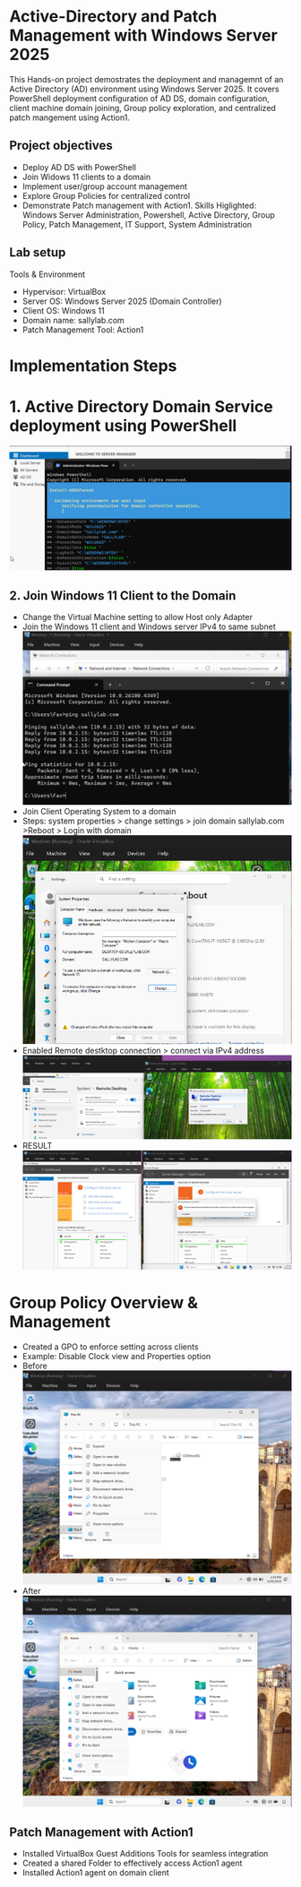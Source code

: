 # Active-Directory and Patch Management with Windows Server 2025
This Hands-on project demostrates the deployment and managemnt of an Active Directory (AD) environment using Windows Server 2025. It covers PowerShell deployment configuration of AD DS, domain configuration, client machine domain joining, Group policy exploration, and centralized patch mangement using Action1.
## Project objectives 
- Deploy AD DS with PowerShell
- Join Widows 11 clients to a domain
- Implement user/group account management
- Explore Group Policies for centralized control
- Demonstrate Patch management with Action1.
Skills Higlighted: Windows Server Administration, Powershell, Active Directory, Group Policy, Patch Management, IT Support, System Administration
## Lab setup
Tools & Environment 
- Hypervisor: VirtualBox
- Server OS: Windows Server 2025 (Domain Controller)
- Client OS: Windows 11
- Domain name: sallylab.com
- Patch Management Tool: Action1
# Implementation Steps
# 1. Active Directory Domain Service deployment using PowerShell
![AD Install Screenshot](screenshots/adds-install.png)
## 2. Join Windows 11 Client to the Domain
- Change the Virtual Machine setting to allow Host only Adapter
- Join the Windows 11 client and Windows server IPv4 to same subnet
![AD Ping Screenshot](screenshots/PingResult.png)
- Join Client Operating System to a domain
- Steps: system properties > change settings > join domain sallylab.com >Reboot > Login with domain
![AD Domain Screenshot](screenshots/JoinDomain.png)
- Enabled Remote destktop connection > connect via IPv4 address
![AD RDC Screenshot](screenshots/RDC.png)
- RESULT
![AD RDCresult Screenshot](screenshots/RDCresult.png)
# Group Policy Overview & Management 
- Created a GPO to enforce setting across clients
- Example: Disable Clock view and Properties option
- Before
![AD PCbefore Screenshot](screenshots/PCbefore.png)
- After
![AD PCafter Screenshot](screenshots/PCafter.png)
## Patch Management with Action1
- Installed VirtualBox Guest Additions Tools for seamless integration
- Created a shared Folder to effectively access Action1 agent
- Installed Action1 agent on domain client









   
